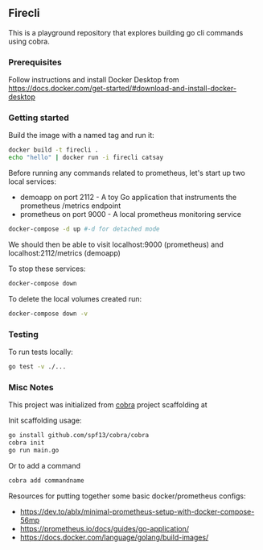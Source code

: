 ## Firecli

This is a playground repository that explores building go cli commands using cobra.

### Prerequisites

Follow instructions and install Docker Desktop from 
https://docs.docker.com/get-started/#download-and-install-docker-desktop

### Getting started

Build the image with a named tag and run it:
```zsh
docker build -t firecli .
echo "hello" | docker run -i firecli catsay
```

Before running any commands related to prometheus, let's start up two local services:
- demoapp on port 2112 - A toy Go application that instruments the prometheus /metrics endpoint
- prometheus on port 9000 - A local prometheus monitoring service 
```zsh
docker-compose -d up #-d for detached mode
```
We should then be able to visit localhost:9000 (prometheus) and localhost:2112/metrics (demoapp)

To stop these services:
```zsh
docker-compose down
```

To delete the local volumes created run:
```zsh
docker-compose down -v
```

### Testing

To run tests locally:
```zsh
go test -v ./... 
```

### Misc Notes

This project was initialized from [cobra](https://github.com/spf13/cobra) project scaffolding at

Init scaffolding usage:
```zsh
go install github.com/spf13/cobra/cobra
cobra init 
go run main.go
```
Or to add a command
```zsh
cobra add commandname
```

Resources for putting together some basic docker/prometheus configs:
- https://dev.to/ablx/minimal-prometheus-setup-with-docker-compose-56mp
- https://prometheus.io/docs/guides/go-application/
- https://docs.docker.com/language/golang/build-images/
